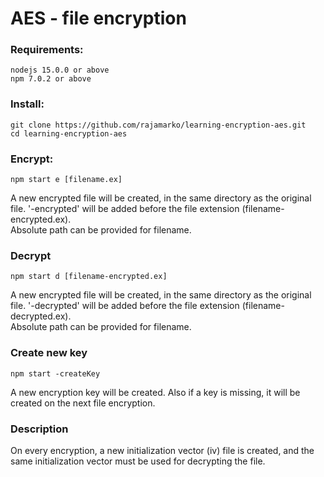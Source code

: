 # AES - file encryption

### Requirements:

```
nodejs 15.0.0 or above
npm 7.0.2 or above
```

### Install:

```
git clone https://github.com/rajamarko/learning-encryption-aes.git
cd learning-encryption-aes
```

### Encrypt:

```
npm start e [filename.ex]
```

A new encrypted file will be created, in the same directory as the original file. '-encrypted' will be added before the file extension (filename-encrypted.ex). <br />
Absolute path can be provided for filename.

### Decrypt

```
npm start d [filename-encrypted.ex]
```

A new encrypted file will be created, in the same directory as the original file. '-decrypted' will be added before the file extension (filename-decrypted.ex). <br />
Absolute path can be provided for filename.

### Create new key

```
npm start -createKey
```

A new encryption key will be created. Also if a key is missing, it will be created on the next file encryption.

### Description

On every encryption, a new initialization vector (iv) file is created, and the same initialization vector must be used for decrypting the file.
